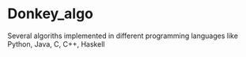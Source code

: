 Donkey_algo
===========

Several algoriths implemented in different programming languages
like Python, Java, C, C++, Haskell
